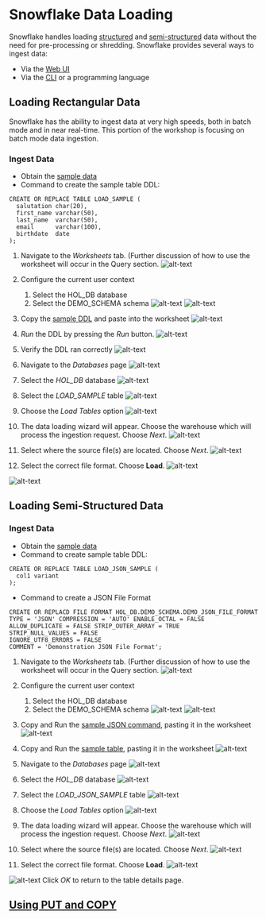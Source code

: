 # Snowflake Data Loading

Snowflake handles loading [structured](#rectangle) and [semi-structured](#semi) data without the need for pre-processing or shredding.  Snowflake provides several ways to ingest data:
-  Via the [Web UI](#web-ui)
-  Via the [CLI](#put-and-copy) or a programming language
 
<a name="web-ui"></a>
<a name="rectangle"></a>
## Loading Rectangular Data

Snowflake has the ability to ingest data at very high speeds, both in batch mode and in near real-time.  This portion of the workshop is focusing on batch mode data ingestion.

### Ingest Data
*  Obtain the [sample data](./data/samp.csv.gz)
*  Command to create the sample table DDL:
<a name="sample_ddl"></a>
```
CREATE OR REPLACE TABLE LOAD_SAMPLE (
  salutation char(20),
  first_name varchar(50),
  last_name  varchar(50),
  email      varchar(100),
  birthdate  date  
);
```
1.  Navigate to the *Worksheets* tab. (Further discussion of how to use the worksheet will occur in the Query section.
![alt-text](../../images/dataloading/DataLoading-Worksheet.png)

1.  Configure the current user context
    1.  Select the HOL_DB database
    1.  Select the DEMO_SCHEMA schema 
![alt-text](../../images/dataloading/DataLoading-SQLContext.png)
![alt-text](../../images/dataloading/DataLoading-SQLContext-FIlled.png)

1.  Copy the [sample DDL](#sample_ddl) and paste into the worksheet
![alt-text](../../images/dataloading/DataLoading-DDL-Coppied.png)

1.  *Run* the DDL by pressing the *Run* button.
![alt-text](../../images/dataloading/DataLoading-RunButton.png)

1.  Verify the DDL ran correctly
![alt-text](../../images/dataloading/DataLoading-TableCreation.png)

1.  Navigate to the *Databases* page
![alt-text](../../images/dataloading/DataLoading-Databases.png)

1.  Select the *HOL_DB* database
![alt-text](../../images/dataloading/DataLoading-DatabaseSelected.png)

1.  Select the *LOAD_SAMPLE* table
![alt-text](../../images/dataloading/DataLoading-TableSelected.png)

1.  Choose the *Load Tables* option
![alt-text](../../images/dataloading/DataLoading-TableLoad.png)

1.  The data loading wizard will appear.  Choose the warehouse which will process the ingestion request.  Choose *Next*.
![alt-text](../../images/dataloading/DataLoading-Wizard-Warehouse.png)
  
1.  Select where the source file(s) are located.  Choose *Next*.
![alt-text](../../images/dataloading/DataLoading-Wizard-Files.png)

1.  Select the correct file format.  Choose **Load**.
![alt-text](../../images/dataloading/DataLoading-Wizard-FileFormat.png)

![alt-text](../../images/dataloading/DataLoading-Wizard-Loaded.png)

<a name="semi"></a>
## Loading Semi-Structured Data

### Ingest Data
*  Obtain the [sample data](./data/samp.json.gz)
*  Command to create sample table DDL:
<a name="sample_json_ddl"></a>
```
CREATE OR REPLACE TABLE LOAD_JSON_SAMPLE (
  col1 variant
);
```

<a name="json_file_format"></a>
*  Command to create a JSON File Format
```
CREATE OR REPLACD FILE FORMAT HOL_DB.DEMO_SCHEMA.DEMO_JSON_FILE_FORMAT 
TYPE = 'JSON' COMPRESSION = 'AUTO' ENABLE_OCTAL = FALSE 
ALLOW_DUPLICATE = FALSE STRIP_OUTER_ARRAY = TRUE 
STRIP_NULL_VALUES = FALSE 
IGNORE_UTF8_ERRORS = FALSE 
COMMENT = 'Demonstration JSON File Format';
```
1.  Navigate to the *Worksheets* tab. (Further discussion of how to use the worksheet will occur in the Query section.
![alt-text](../../images/dataloading/DataLoading-Worksheet.png)

1.  Configure the current user context
    1.  Select the HOL_DB database
    1.  Select the DEMO_SCHEMA schema 
![alt-text](../../images/dataloading/DataLoading-SQLContext.png)
![alt-text](../../images/dataloading/DataLoading-SQLContext-FIlled.png)

1. Copy and Run the [sample JSON command](#json_file_format), pasting it in the worksheet
![alt-text](../../images/dataloading/DataLoading-JSON-CreateFileFormat.png)

1.  Copy and Run the [sample table](#sample_json_ddl), pasting it in the worksheet
![alt-text](../../images/dataloading/DataLoading-JSON-CreateTable.png)

1.  Navigate to the *Databases* page
![alt-text](../../images/dataloading/DataLoading-Databases.png)

1.  Select the *HOL_DB* database
![alt-text](../../images/dataloading/DataLoading-DatabaseSelected.png)

1.  Select the *LOAD_JSON_SAMPLE* table
![alt-text](../../images/dataloading/DataLoading-JSON-TableSelected.png)

1.  Choose the *Load Tables* option
![alt-text](../../images/dataloading/DataLoading-JSON-TableLoad.png)

1.  The data loading wizard will appear.  Choose the warehouse which will process the ingestion request.  Choose *Next*.
![alt-text](../../images/dataloading/DataLoading-Wizard-Warehouse.png)
  
1.  Select where the source file(s) are located.  Choose *Next*.
![alt-text](../../images/dataloading/DataLoading-JSON-Wizard-Files.png)

1.  Select the correct file format.  Choose **Load**.
![alt-text](../../images/dataloading/DataLoading-JSON-Wizard-FileFormat.png)

![alt-text](../../images/dataloading/DataLoading-JSON-Wizard-Loaded.png)
Click *OK* to return to the table details page.

<a name="put-and-copy"></a>
## [Using PUT and COPY](./Load-Put-Copy.md)

